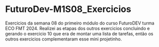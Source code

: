# FuturoDev-M1S08_Exercicios

Exercicios da semana 08 do primeiro módulo do curso FuturoDEV turma ECO FMT 2024.
Realizei as etapas dos outros exercicios concluindo e gerando o exercicio 10 que era de montar uma lista de tarefas, então os outros exercicios complementaram esse mini projetinho.
